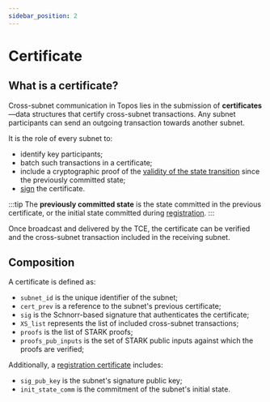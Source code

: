 ```yaml
---
sidebar_position: 2
---
```


# Certificate

## What is a certificate?

Cross-subnet communication in Topos lies in the submission of **certificates**—data structures that certify cross-subnet transactions. Any subnet participants can send an outgoing transaction towards another subnet.

It is the role of every subnet to:

- identify key participants;
- batch such transactions in a certificate;
- include a cryptographic proof of the [validity of the state transition](/learn/uci/state-transitions-validity) since the previously committed state;
- [sign](/learn/uci/authentication) the certificate.

:::tip
The **previously committed state** is the state committed in the previous certificate, or the initial state committed during [registration](/learn/uci/subnet-registration).
:::

Once broadcast and delivered by the TCE, the certificate can be verified and the cross-subnet transaction included in the receiving subnet.

## Composition

A certificate is defined as:

- `subnet_id` is the unique identifier of the subnet;
- `cert_prev` is a reference to the subnet's previous certificate;
- `sig` is the Schnorr-based signature that authenticates the certificate;
- `XS_list` represents the list of included cross-subnet transactions;
- `proofs` is the list of STARK proofs;
- `proofs_pub_inputs` is the set of STARK public inputs against which the proofs are verified;

Additionally, a [registration certificate](/learn/uci/subnet-registration) includes:

- `sig_pub_key` is the subnet's signature public key;
- `init_state_comm` is the commitment of the subnet's initial state.

